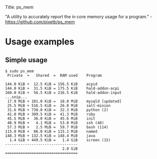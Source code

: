Title: ps_mem

"A utility to accurately report the in core memory usage for a program." - <https://github.com/pixelb/ps_mem>

# Usage examples

## Simple usage

```
$ sudo ps_mem
 Private  +   Shared  =  RAM used    Program

144.0 KiB +  12.5 KiB = 156.5 KiB    acpid
144.0 KiB +  31.5 KiB = 175.5 KiB    hald-addon-acpi
160.0 KiB +  56.5 KiB = 216.5 KiB    hald-addon-input
...snip...
 17.9 MiB + 101.0 KiB =  18.0 MiB    mysqld [updated]
 25.5 MiB + 516.5 KiB =  26.0 MiB    salt-minion
 31.6 MiB + 730.0 KiB =  32.3 MiB    python (2)
 41.0 MiB + 309.5 KiB =  41.3 MiB    ruby
 45.5 MiB +  36.0 KiB =  45.6 MiB    init
 48.9 MiB +   4.1 MiB =  53.0 MiB    ssh (48)
 57.3 MiB +   2.5 MiB =  59.7 MiB    bash (114)
115.0 MiB +  86.0 KiB = 115.1 MiB    named
148.3 MiB + 132.5 KiB = 148.4 MiB    java
  1.4 GiB + 449.5 KiB =   1.4 GiB    screen (15)
---------------------------------
                          2.0 GiB
=================================
```
